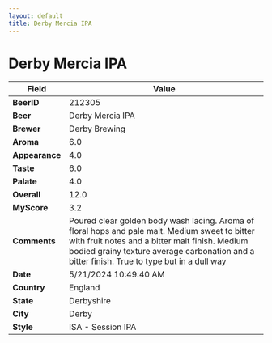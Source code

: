 ```yaml
---
layout: default
title: Derby Mercia IPA
---
```


# Derby Mercia IPA

| Field         | Value     |
|---------------|-----------|
| **BeerID** | 212305 |
| **Beer** | Derby Mercia IPA |
| **Brewer** | Derby Brewing |
| **Aroma** | 6.0 |
| **Appearance** | 4.0 |
| **Taste** | 6.0 |
| **Palate** | 4.0 |
| **Overall** | 12.0 |
| **MyScore** | 3.2 |
| **Comments** | Poured clear golden body wash lacing. Aroma of floral hops and pale malt. Medium sweet to bitter with fruit notes and a bitter malt finish. Medium bodied grainy texture average carbonation and a bitter finish. True to type but in a dull way  |
| **Date** | 5/21/2024 10:49:40 AM |
| **Country** | England |
| **State** | Derbyshire |
| **City** | Derby |
| **Style** | ISA - Session IPA |
